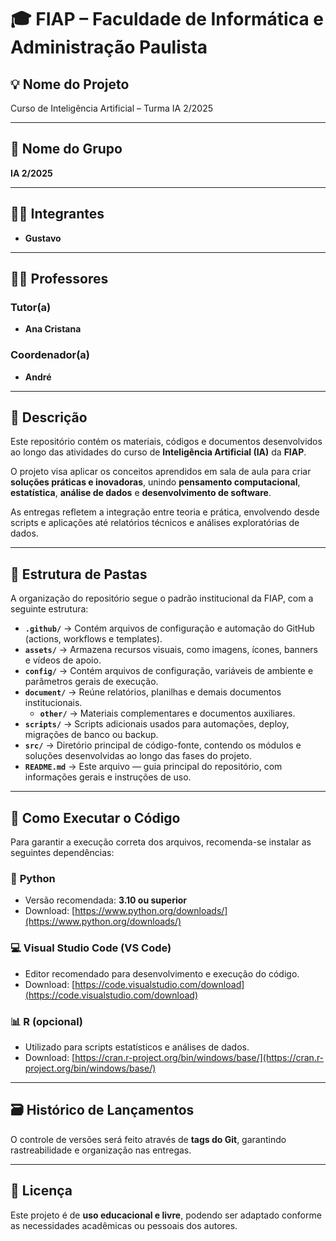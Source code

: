 # 🎓 FIAP – Faculdade de Informática e Administração Paulista  

## 💡 Nome do Projeto  
Curso de Inteligência Artificial – Turma IA 2/2025 

---

## 👥 Nome do Grupo  
**IA 2/2025**  

---

## 👨‍🎓 Integrantes  
- **Gustavo**  

---

## 👩‍🏫 Professores  

### Tutor(a)  
- **Ana Cristana**  

### Coordenador(a)  
- **André**  

---

## 📘 Descrição  

Este repositório contém os materiais, códigos e documentos desenvolvidos ao longo das atividades do curso de **Inteligência Artificial (IA)** da **FIAP**.  

O projeto visa aplicar os conceitos aprendidos em sala de aula para criar **soluções práticas e inovadoras**, unindo **pensamento computacional**, **estatística**, **análise de dados** e **desenvolvimento de software**.  

As entregas refletem a integração entre teoria e prática, envolvendo desde scripts e aplicações até relatórios técnicos e análises exploratórias de dados.  

---

## 📁 Estrutura de Pastas  

A organização do repositório segue o padrão institucional da FIAP, com a seguinte estrutura:  

- **`.github/`** → Contém arquivos de configuração e automação do GitHub (actions, workflows e templates).  
- **`assets/`** → Armazena recursos visuais, como imagens, ícones, banners e vídeos de apoio.  
- **`config/`** → Contém arquivos de configuração, variáveis de ambiente e parâmetros gerais de execução.  
- **`document/`** → Reúne relatórios, planilhas e demais documentos institucionais.  
  - **`other/`** → Materiais complementares e documentos auxiliares.  
- **`scripts/`** → Scripts adicionais usados para automações, deploy, migrações de banco ou backup.  
- **`src/`** → Diretório principal de código-fonte, contendo os módulos e soluções desenvolvidas ao longo das fases do projeto.  
- **`README.md`** → Este arquivo — guia principal do repositório, com informações gerais e instruções de uso.  

---

## 🔧 Como Executar o Código  

Para garantir a execução correta dos arquivos, recomenda-se instalar as seguintes dependências:  

### 🐍 **Python**  
- Versão recomendada: **3.10 ou superior**  
- Download: [https://www.python.org/downloads/](https://www.python.org/downloads/)  

### 💻 **Visual Studio Code (VS Code)**  
- Editor recomendado para desenvolvimento e execução do código.  
- Download: [https://code.visualstudio.com/download](https://code.visualstudio.com/download)  

### 📊 **R (opcional)**  
- Utilizado para scripts estatísticos e análises de dados.  
- Download: [https://cran.r-project.org/bin/windows/base/](https://cran.r-project.org/bin/windows/base/)  

---

## 🗃 Histórico de Lançamentos  

O controle de versões será feito através de **tags do Git**, garantindo rastreabilidade e organização nas entregas.  

---

## 📜 Licença  

Este projeto é de **uso educacional e livre**, podendo ser adaptado conforme as necessidades acadêmicas ou pessoais dos autores.  

